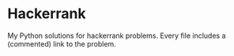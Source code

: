 # Hackerrank

My Python solutions for hackerrank problems.
Every file includes a (commented) link to the problem.